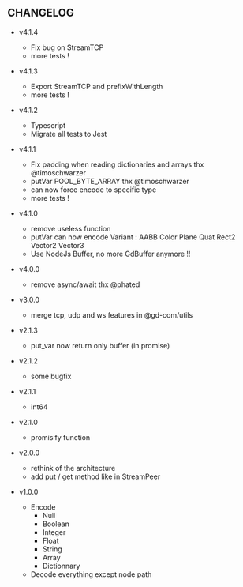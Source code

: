 ## CHANGELOG

* v4.1.4
  * Fix bug on StreamTCP 
  * more tests !

* v4.1.3
  * Export StreamTCP and prefixWithLength 
  * more tests !

* v4.1.2
  * Typescript
  * Migrate all tests to Jest

* v4.1.1
  * Fix padding when reading dictionaries and arrays thx @timoschwarzer
  * putVar POOL_BYTE_ARRAY thx @timoschwarzer
  * can now force encode to specific type
  * more tests !

* v4.1.0
  * remove useless function
  * putVar can now encode Variant : AABB Color Plane Quat Rect2 Vector2 Vector3
  * Use NodeJs Buffer, no more GdBuffer anymore !!

* v4.0.0
  * remove async/await thx @phated

* v3.0.0
  * merge tcp, udp and ws features in @gd-com/utils

* v2.1.3
  * put_var now return only buffer (in promise) 

* v2.1.2
  * some bugfix

* v2.1.1
  * int64

* v2.1.0
  * promisify function

* v2.0.0
  * rethink of the architecture
  * add put / get method like in StreamPeer

* v1.0.0
  * Encode
    * Null
    * Boolean
    * Integer
    * Float
    * String
    * Array
    * Dictionnary
  * Decode everything except node path
